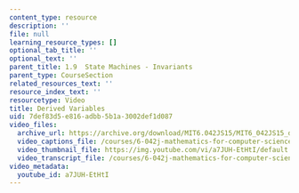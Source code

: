 ```yaml
---
content_type: resource
description: ''
file: null
learning_resource_types: []
optional_tab_title: ''
optional_text: ''
parent_title: 1.9  State Machines - Invariants
parent_type: CourseSection
related_resources_text: ''
resource_index_text: ''
resourcetype: Video
title: Derived Variables
uid: 7def83d5-e816-adbb-5b1a-3002def1d087
video_files:
  archive_url: https://archive.org/download/MIT6.042JS15/MIT6_042JS15_derivedvariables_ipod.mp4
  video_captions_file: /courses/6-042j-mathematics-for-computer-science-spring-2015/b4646b72f6e95b65b06f0918dab3597e_a7JUH-EtHtI.vtt
  video_thumbnail_file: https://img.youtube.com/vi/a7JUH-EtHtI/default.jpg
  video_transcript_file: /courses/6-042j-mathematics-for-computer-science-spring-2015/7ca5218c9bcfb55dbf09b0b1d4bdec9c_a7JUH-EtHtI.pdf
video_metadata:
  youtube_id: a7JUH-EtHtI
---
```

